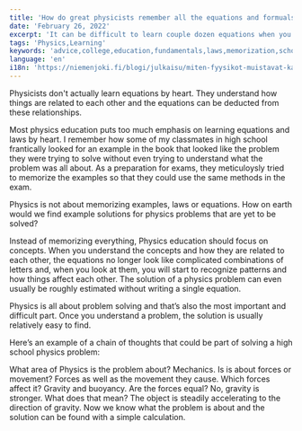 ```yaml
---
title: 'How do great physicists remember all the equations and formuals?'
date: 'February 26, 2022'
excerpt: 'It can be difficult to learn couple dozen equations when you are studying physics. How on earth do great physicist remember all the equations?'
tags: 'Physics,Learning'
keywords: 'advice,college,education,fundamentals,laws,memorization,school,science'
language: 'en'
i18n: 'https://niemenjoki.fi/blogi/julkaisu/miten-fyysikot-muistavat-kaavat-lait'
---
```


Physicists don't actually learn equations by heart. They understand how things are related to each other and the equations can be deducted from these relationships.

Most physics education puts too much emphasis on learning equations and laws by heart. I remember how some of my classmates in high school frantically looked for an example in the book that looked like the problem they were trying to solve without even trying to understand what the problem was all about. As a preparation for exams, they meticuloysly tried to memorize the examples so that they could use the same methods in the exam.

Physics is not about memorizing examples, laws or equations. How on earth would we find example solutions for physics problems that are yet to be solved?

Instead of memorizing everything, Physics education should focus on concepts. When you understand the concepts and how they are related to each other, the equations no longer look like complicated combinations of letters and, when you look at them, you will start to recognize patterns and how things affect each other. The solution of a physics problem can even usually be roughly estimated without writing a single equation.

Physics is all about problem solving and that’s also the most important and difficult part. Once you understand a problem, the solution is usually relatively easy to find.

Here’s an example of a chain of thoughts that could be part of solving a high school physics problem:

What area of Physics is the problem about? Mechanics. Is is about forces or movement? Forces as well as the movement they cause. Which forces affect it? Gravity and buoyancy. Are the forces equal? No, gravity is stronger. What does that mean? The object is steadily accelerating to the direction of gravity. Now we know what the problem is about and the solution can be found with a simple calculation.
